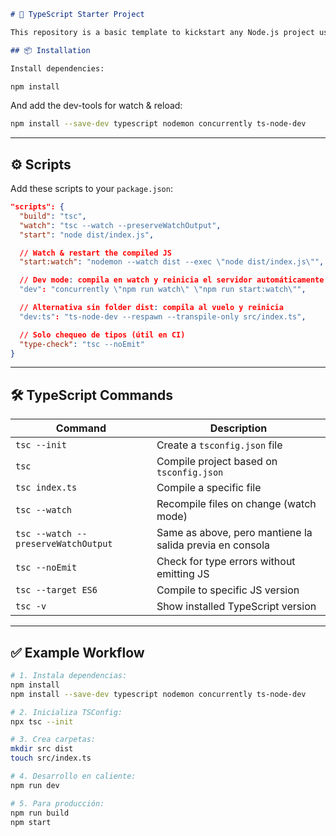 ````markdown
# 🚀 TypeScript Starter Project

This repository is a basic template to kickstart any Node.js project using **TypeScript**. It includes essential configuration and useful commands for development.

## 📦 Installation

Install dependencies:

npm install
````

And add the dev-tools for watch & reload:

```bash
npm install --save-dev typescript nodemon concurrently ts-node-dev
```

---

## ⚙️ Scripts

Add these scripts to your `package.json`:

```json
"scripts": {
  "build": "tsc",
  "watch": "tsc --watch --preserveWatchOutput",
  "start": "node dist/index.js",

  // Watch & restart the compiled JS
  "start:watch": "nodemon --watch dist --exec \"node dist/index.js\"",

  // Dev mode: compila en watch y reinicia el servidor automáticamente
  "dev": "concurrently \"npm run watch\" \"npm run start:watch\"",

  // Alternativa sin folder dist: compila al vuelo y reinicia
  "dev:ts": "ts-node-dev --respawn --transpile-only src/index.ts",

  // Solo chequeo de tipos (útil en CI)
  "type-check": "tsc --noEmit"
}
```

---

## 🛠 TypeScript Commands

| Command                             | Description                                              |
| ----------------------------------- | -------------------------------------------------------- |
| `tsc --init`                        | Create a `tsconfig.json` file                            |
| `tsc`                               | Compile project based on `tsconfig.json`                 |
| `tsc index.ts`                      | Compile a specific file                                  |
| `tsc --watch`                       | Recompile files on change (watch mode)                   |
| `tsc --watch --preserveWatchOutput` | Same as above, pero mantiene la salida previa en consola |
| `tsc --noEmit`                      | Check for type errors without emitting JS                |
| `tsc --target ES6`                  | Compile to specific JS version                           |
| `tsc -v`                            | Show installed TypeScript version                        |

---

## ✅ Example Workflow

```bash
# 1. Instala dependencias:
npm install
npm install --save-dev typescript nodemon concurrently ts-node-dev

# 2. Inicializa TSConfig:
npx tsc --init

# 3. Crea carpetas:
mkdir src dist
touch src/index.ts

# 4. Desarrollo en caliente:
npm run dev

# 5. Para producción:
npm run build
npm start
```
